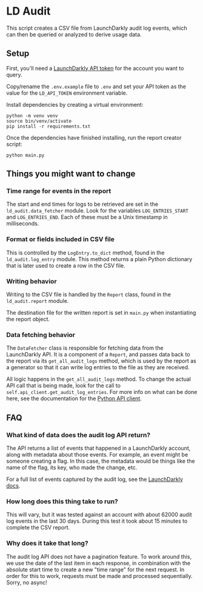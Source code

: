 # LD Audit

This script creates a CSV file from LaunchDarkly audit log events, which can then be queried or analyzed to derive usage
data.

## Setup

First, you'll need a [LaunchDarkly API token](https://docs.launchdarkly.com/home/account-security/api-access-tokens) for
the account you want to query.

Copy/rename the `.env.example` file to `.env` and set your API token as the value for the `LD_API_TOKEN` environment
variable.

Install dependencies by creating a virtual environment:

```shell
python -m venv venv
source bin/venv/activate
pip install -r requirements.txt
```

Once the dependencies have finished installing, run the report creator script:

```shell
python main.py
```

## Things you might want to change

### Time range for events in the report

The start and end times for logs to be retrieved are set in the `ld_audit.data_fetcher` module. Look for the
variables `LOG_ENTRIES_START` and `LOG_ENTRIES_END`. Each of these must be a Unix timestamp in milliseconds.

### Format or fields included in CSV file

This is controlled by the `LogEntry.to_dict` method, found in the `ld_audit.log_entry` module. This method returns a
plain Python dictionary that is later used to create a row in the CSV file.

### Writing behavior

Writing to the CSV file is handled by the `Report` class, found in the `ld_audit.report` module.

The destination file for the written report is set in `main.py` when instantiating the report object.

### Data fetching behavior

The `DataFetcher` class is responsible for fetching data from the LaunchDarkly API. It is a component of a `Report`, and
passes data back to the report via its `get_all_audit_logs` method, which is used by the report as a generator so that
it can write log entries to the file as they are received.

All logic happens in the `get_all_audit_logs` method. To change the actual API call that is being made, look for the
call to `self.api_client.get_audit_log_entries`. For more info on what can be done here, see the documentation for the
[Python API client](https://github.com/launchdarkly/api-client-python).

## FAQ

### What kind of data does the audit log API return?

The API returns a list of events that happened in a LaunchDarkly account, along with metadata about those events. For
example, an event might be someone creating a flag. In this case, the metadata would be things like the name of the
flag, its key, who made the change, etc.

For a full list of events captured by the audit log, see
the [LaunchDarkly docs](https://docs.launchdarkly.com/home/flags/audit-log-history#actions-recorded-in-the-audit-log-and-history-tabs).

### How long does this thing take to run?

This will vary, but it was tested against an account with about 62000 audit log events in the last 30 days. During this
test it took about 15 minutes to complete the CSV report.

### Why does it take that long?

The audit log API does not have a pagination feature. To work around this, we use the date of the last item in each
response, in combination with the absolute start time to create a new "time range" for the next request. In order for
this to work, requests must be made and processed sequentially. Sorry, no async!

